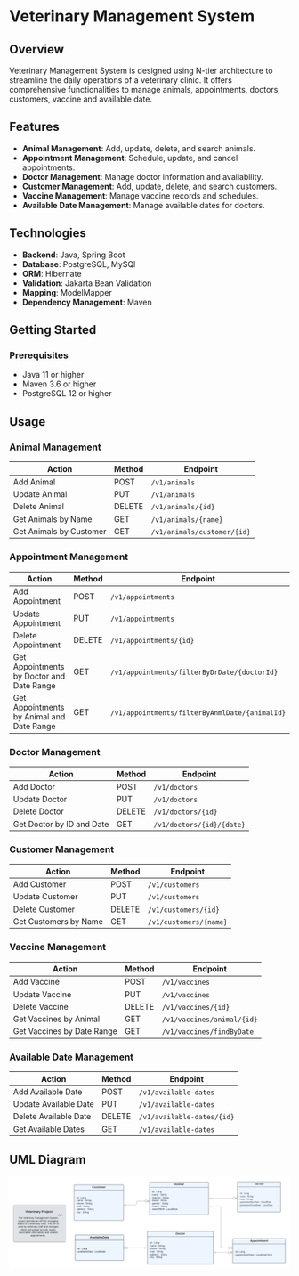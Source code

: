 # Veterinary Management System

## Overview

Veterinary Management System is designed using N-tier architecture to streamline the daily operations of a veterinary clinic. It offers comprehensive functionalities to manage animals, appointments, doctors, customers, vaccine and available date.

## Features

- **Animal Management**: Add, update, delete, and search animals.
- **Appointment Management**: Schedule, update, and cancel appointments.
- **Doctor Management**: Manage doctor information and availability.
- **Customer Management**: Add, update, delete, and search customers.
- **Vaccine Management**: Manage vaccine records and schedules.
- **Available Date Management**: Manage available dates for doctors.

## Technologies

- **Backend**: Java, Spring Boot
- **Database**: PostgreSQL, MySQl
- **ORM**: Hibernate
- **Validation**: Jakarta Bean Validation
- **Mapping**: ModelMapper
- **Dependency Management**: Maven

## Getting Started

### Prerequisites

- Java 11 or higher
- Maven 3.6 or higher
- PostgreSQL 12 or higher


## Usage

### Animal Management

| Action                   | Method | Endpoint                        |
|--------------------------|--------|---------------------------------|
| Add Animal               | POST   | `/v1/animals`                   |
| Update Animal            | PUT    | `/v1/animals`                   |
| Delete Animal            | DELETE | `/v1/animals/{id}`              |
| Get Animals by Name      | GET    | `/v1/animals/{name}`            |
| Get Animals by Customer  | GET    | `/v1/animals/customer/{id}`     |

### Appointment Management

| Action                             | Method | Endpoint                                          |
|------------------------------------|--------|---------------------------------------------------|
| Add Appointment                    | POST   | `/v1/appointments`                                |
| Update Appointment                 | PUT    | `/v1/appointments`                                |
| Delete Appointment                 | DELETE | `/v1/appointments/{id}`                           |
| Get Appointments by Doctor and Date Range | GET    | `/v1/appointments/filterByDrDate/{doctorId}`       |
| Get Appointments by Animal and Date Range | GET    | `/v1/appointments/filterByAnmlDate/{animalId}`     |

### Doctor Management

| Action                   | Method | Endpoint                        |
|--------------------------|--------|---------------------------------|
| Add Doctor               | POST   | `/v1/doctors`                   |
| Update Doctor            | PUT    | `/v1/doctors`                   |
| Delete Doctor            | DELETE | `/v1/doctors/{id}`              |
| Get Doctor by ID and Date| GET    | `/v1/doctors/{id}/{date}`       |

### Customer Management

| Action                   | Method | Endpoint                        |
|--------------------------|--------|---------------------------------|
| Add Customer             | POST   | `/v1/customers`                 |
| Update Customer          | PUT    | `/v1/customers`                 |
| Delete Customer          | DELETE | `/v1/customers/{id}`            |
| Get Customers by Name    | GET    | `/v1/customers/{name}`          |

### Vaccine Management

| Action                   | Method | Endpoint                        |
|--------------------------|--------|---------------------------------|
| Add Vaccine              | POST   | `/v1/vaccines`                  |
| Update Vaccine           | PUT    | `/v1/vaccines`                  |
| Delete Vaccine           | DELETE | `/v1/vaccines/{id}`             |
| Get Vaccines by Animal   | GET    | `/v1/vaccines/animal/{id}`      |
| Get Vaccines by Date Range | GET    | `/v1/vaccines/findByDate`       |

### Available Date Management

| Action                   | Method | Endpoint                        |
|--------------------------|--------|---------------------------------|
| Add Available Date       | POST   | `/v1/available-dates`           |
| Update Available Date    | PUT    | `/v1/available-dates`           |
| Delete Available Date    | DELETE | `/v1/available-dates/{id}`      |
| Get Available Dates      | GET    | `/v1/available-dates`           |


## UML Diagram

![UML-Diagram](images/VeterinaryProject_UML_1.png)